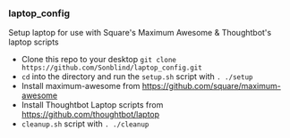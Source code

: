 ### laptop_config
Setup laptop for use with Square's Maximum Awesome & Thoughtbot's laptop scripts

* Clone this repo to your desktop `git clone https://github.com/Sonblind/laptop_config.git`
* `cd` into the directory and run the `setup.sh` script with `. ./setup`
* Install maximum-awesome from https://github.com/square/maximum-awesome
* Install Thoughtbot Laptop scripts from https://github.com/thoughtbot/laptop
* `cleanup.sh` script with `. ./cleanup`
